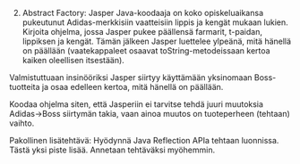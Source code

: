 2.	Abstract Factory: Jasper Java-koodaaja on koko opiskeluaikansa pukeutunut Adidas-merkkisiin vaatteisiin lippis ja kengät mukaan lukien. Kirjoita ohjelma, jossa Jasper pukee päällensä farmarit, t-paidan, lippiksen ja kengät. Tämän jälkeen Jasper luettelee ylpeänä, mitä hänellä on päällään (vaatekappaleet osaavat toString-metodeissaan kertoa kaiken oleellisen itsestään).

Valmistuttuaan insinööriksi Jasper siirtyy käyttämään yksinomaan Boss-tuotteita ja osaa edelleen kertoa, mitä hänellä on päällään.

Koodaa ohjelma siten, että Jasperiin ei tarvitse tehdä juuri muutoksia Adidas->Boss siirtymän takia, vaan ainoa muutos on tuoteperheen (tehtaan) vaihto. 

Pakollinen lisätehtävä: Hyödynnä Java Reflection APIa tehtaan luonnissa. 
Tästä yksi piste lisää. Annetaan tehtäväksi myöhemmin.
